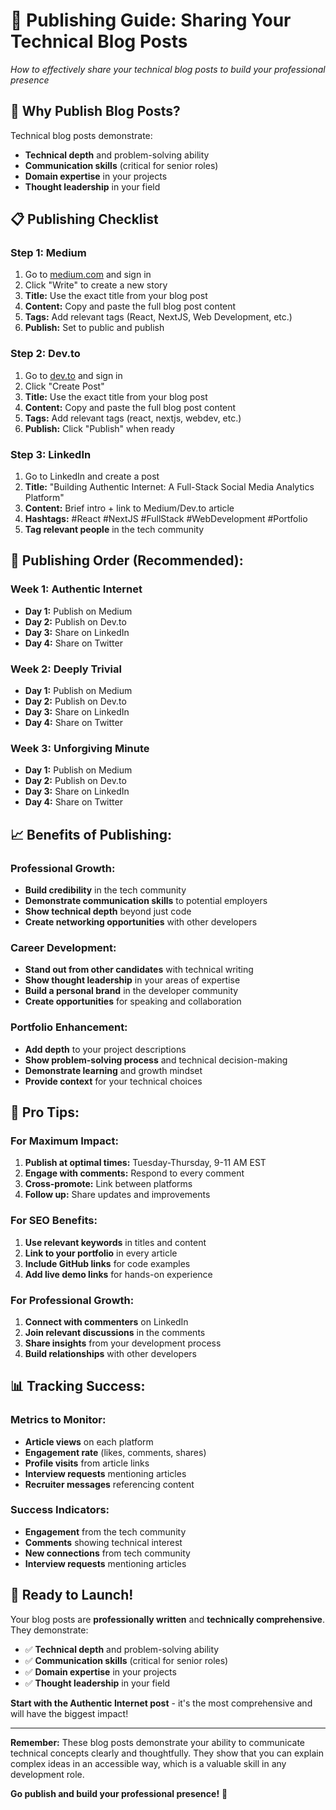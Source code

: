 # 📝 Publishing Guide: Sharing Your Technical Blog Posts

*How to effectively share your technical blog posts to build your professional presence*

## **🎯 Why Publish Blog Posts?**

Technical blog posts demonstrate:
- **Technical depth** and problem-solving ability
- **Communication skills** (critical for senior roles)
- **Domain expertise** in your projects
- **Thought leadership** in your field

## **📋 Publishing Checklist**

### **Step 1: Medium**
1. Go to [medium.com](https://medium.com) and sign in
2. Click "Write" to create a new story
3. **Title:** Use the exact title from your blog post
4. **Content:** Copy and paste the full blog post content
5. **Tags:** Add relevant tags (React, NextJS, Web Development, etc.)
6. **Publish:** Set to public and publish

### **Step 2: Dev.to**
1. Go to [dev.to](https://dev.to) and sign in
2. Click "Create Post"
3. **Title:** Use the exact title from your blog post
4. **Content:** Copy and paste the full blog post content
5. **Tags:** Add relevant tags (react, nextjs, webdev, etc.)
6. **Publish:** Click "Publish" when ready

### **Step 3: LinkedIn**
1. Go to LinkedIn and create a post
2. **Title:** "Building Authentic Internet: A Full-Stack Social Media Analytics Platform"
3. **Content:** Brief intro + link to Medium/Dev.to article
4. **Hashtags:** #React #NextJS #FullStack #WebDevelopment #Portfolio
5. **Tag relevant people** in the tech community

## **🎯 Publishing Order (Recommended):**

### **Week 1: Authentic Internet**
- **Day 1:** Publish on Medium
- **Day 2:** Publish on Dev.to
- **Day 3:** Share on LinkedIn
- **Day 4:** Share on Twitter

### **Week 2: Deeply Trivial**
- **Day 1:** Publish on Medium
- **Day 2:** Publish on Dev.to
- **Day 3:** Share on LinkedIn
- **Day 4:** Share on Twitter

### **Week 3: Unforgiving Minute**
- **Day 1:** Publish on Medium
- **Day 2:** Publish on Dev.to
- **Day 3:** Share on LinkedIn
- **Day 4:** Share on Twitter

## **📈 Benefits of Publishing:**

### **Professional Growth:**
- **Build credibility** in the tech community
- **Demonstrate communication skills** to potential employers
- **Show technical depth** beyond just code
- **Create networking opportunities** with other developers

### **Career Development:**
- **Stand out from other candidates** with technical writing
- **Show thought leadership** in your areas of expertise
- **Build a personal brand** in the developer community
- **Create opportunities** for speaking and collaboration

### **Portfolio Enhancement:**
- **Add depth** to your project descriptions
- **Show problem-solving process** and technical decision-making
- **Demonstrate learning** and growth mindset
- **Provide context** for your technical choices

## **🎯 Pro Tips:**

### **For Maximum Impact:**
1. **Publish at optimal times:** Tuesday-Thursday, 9-11 AM EST
2. **Engage with comments:** Respond to every comment
3. **Cross-promote:** Link between platforms
4. **Follow up:** Share updates and improvements

### **For SEO Benefits:**
1. **Use relevant keywords** in titles and content
2. **Link to your portfolio** in every article
3. **Include GitHub links** for code examples
4. **Add live demo links** for hands-on experience

### **For Professional Growth:**
1. **Connect with commenters** on LinkedIn
2. **Join relevant discussions** in the comments
3. **Share insights** from your development process
4. **Build relationships** with other developers

## **📊 Tracking Success:**

### **Metrics to Monitor:**
- **Article views** on each platform
- **Engagement rate** (likes, comments, shares)
- **Profile visits** from article links
- **Interview requests** mentioning articles
- **Recruiter messages** referencing content

### **Success Indicators:**
- **Engagement** from the tech community
- **Comments** showing technical interest
- **New connections** from tech community
- **Interview requests** mentioning articles

## **🚀 Ready to Launch!**

Your blog posts are **professionally written** and **technically comprehensive**. They demonstrate:

- ✅ **Technical depth** and problem-solving ability
- ✅ **Communication skills** (critical for senior roles)
- ✅ **Domain expertise** in your projects
- ✅ **Thought leadership** in your field

**Start with the Authentic Internet post** - it's the most comprehensive and will have the biggest impact!

---

**Remember:** These blog posts demonstrate your ability to communicate technical concepts clearly and thoughtfully. They show that you can explain complex ideas in an accessible way, which is a valuable skill in any development role.

**Go publish and build your professional presence!** 🚀
